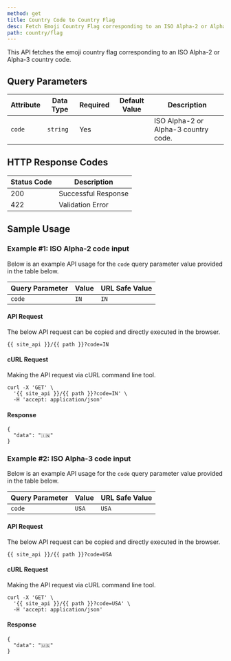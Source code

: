 ```yaml
---
method: get
title: Country Code to Country Flag
desc: Fetch Emoji Country Flag corresponding to an ISO Alpha-2 or Alpha-3 country code.
path: country/flag
---
```


This API fetches the emoji country flag corresponding to an ISO Alpha-2 or Alpha-3 country code.

## Query Parameters

| Attribute | Data Type | Required | Default Value |Description |
| ----------- | ----------- | -----------  | ----------- | ----------- |
| `code` | `string` | Yes | | ISO Alpha-2 or Alpha-3 country code.  |

## HTTP Response Codes

| Status Code | Description |
| ----------- | ----------- |
| 200 | Successful Response |
| 422 | Validation Error |

## Sample Usage

### Example #1: ISO Alpha-2 code input

Below is an example API usage for the `code` query parameter value provided in the table below.

| Query Parameter | Value | URL Safe Value |
| ----------- | ----------- | -----------  |
| `code` | `IN` | `IN` |

#### API Request

The below API request can be copied and directly executed in the browser.

```
{{ site_api }}/{{ path }}?code=IN
```

#### cURL Request

Making the API request via cURL command line tool.

```
curl -X 'GET' \
  '{{ site_api }}/{{ path }}?code=IN' \
  -H 'accept: application/json'
```

#### Response

```
{
  "data": "🇮🇳"
}
```

### Example #2: ISO Alpha-3 code input

Below is an example API usage for the `code` query parameter value provided in the table below.

| Query Parameter | Value | URL Safe Value |
| ----------- | ----------- | -----------  |
| `code` | `USA` | `USA` |

#### API Request

The below API request can be copied and directly executed in the browser.

```
{{ site_api }}/{{ path }}?code=USA
```

#### cURL Request

Making the API request via cURL command line tool.

```
curl -X 'GET' \
  '{{ site_api }}/{{ path }}?code=USA' \
  -H 'accept: application/json'
```

#### Response

```
{
  "data": "🇺🇸"
}
```
